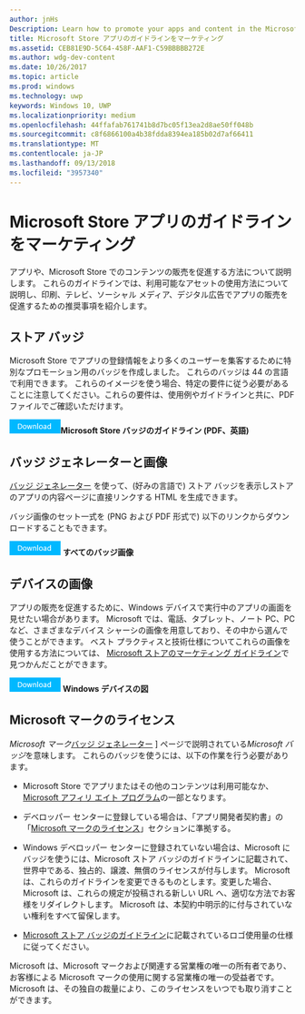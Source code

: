 ```yaml
---
author: jnHs
Description: Learn how to promote your apps and content in the Microsoft Store. These guidelines cover how to use the assets that are available to you, along with recommendations for promoting your apps in print, TV, social media and digital advertising.
title: Microsoft Store アプリのガイドラインをマーケティング
ms.assetid: CEB81E9D-5C64-458F-AAF1-C59BBBBB272E
ms.author: wdg-dev-content
ms.date: 10/26/2017
ms.topic: article
ms.prod: windows
ms.technology: uwp
keywords: Windows 10, UWP
ms.localizationpriority: medium
ms.openlocfilehash: 44ffafab761741b8d7bc05f13ea2d8ae50ff048b
ms.sourcegitcommit: c8f6866100a4b38fdda8394ea185b02d7af66411
ms.translationtype: MT
ms.contentlocale: ja-JP
ms.lasthandoff: 09/13/2018
ms.locfileid: "3957340"
---
```

# <a name="microsoft-store-marketing-guidelines-for-apps"></a>Microsoft Store アプリのガイドラインをマーケティング

アプリや、Microsoft Store でのコンテンツの販売を促進する方法について説明します。 これらのガイドラインでは、利用可能なアセットの使用方法について説明し、印刷、テレビ、ソーシャル メディア、デジタル広告でアプリの販売を促進するための推奨事項を紹介します。

## <a name="store-badges"></a>ストア バッジ

Microsoft Store でアプリの登録情報をより多くのユーザーを集客するために特別なプロモーション用のバッジを作成しました。 これらのバッジは 44 の言語で利用できます。 これらのイメージを使う場合、特定の要件に従う必要があることに注意してください。これらの要件は、使用例やガイドラインと共に、PDF ファイルでご確認いただけます。

[![ダウンロード ボタン](images/downloadbutton.png)](http://go.microsoft.com/fwlink/p/?LinkId=529769)**Microsoft Store バッジのガイドライン (PDF、英語)**


## <a name="badge-generator-and-images"></a>バッジ ジェネレーターと画像

[バッジ ジェネレーター](http://go.microsoft.com/fwlink/p/?LinkID=534236) を使って、(好みの言語で) ストア バッジを表示しストアのアプリの内容ページに直接リンクする HTML を生成できます。

バッジ画像のセット一式を (PNG および PDF 形式で) 以下のリンクからダウンロードすることもできます。

[![ダウンロード ボタン](images/downloadbutton.png)](http://go.microsoft.com/fwlink/p/?LinkId=529771) **すべてのバッジ画像**


## <a name="device-images"></a>デバイスの画像

アプリの販売を促進するために、Windows デバイスで実行中のアプリの画面を見せたい場合があります。 Microsoft では、電話、タブレット、ノート PC、PC など、さまざまなデバイス シャーシの画像を用意しており、その中から選んで使うことができます。 ベスト プラクティスと技術仕様についてこれらの画像を使用する方法については、 [Microsoft ストアのマーケティング ガイドライン](http://go.microsoft.com/fwlink/p/?LinkId=529769)で見つかんだことができます。

[![ダウンロード ボタン](images/downloadbutton.png)](https://go.microsoft.com/fwlink/p/?LinkId=533057) **Windows デバイスの図**

## <a name="license-to-microsoft-marks"></a>Microsoft マークのライセンス

*Microsoft マーク*[バッジ ジェネレーター](http://go.microsoft.com/fwlink/p/?LinkID=534236) ] ページで説明されている*Microsoft バッジ*を意味します。 これらのバッジを使うには、以下の作業を行う必要があります。

-   Microsoft Store でアプリまたはその他のコンテンツは利用可能なか、 [Microsoft アフィリ エイト プログラム](http://go.microsoft.com/fwlink/p/?LinkId=624463)の一部となります。

-   デベロッパー センターに登録している場合は、「アプリ開発者契約書」の「[Microsoft マークのライセンス](https://docs.microsoft.com/legal/windows/agreements/app-developer-agreement#license_to_mark)」セクションに準拠する。

-   Windows デベロッパー センターに登録されていない場合は、Microsoft にバッジを使うには、Microsoft ストア バッジのガイドラインに記載されて、世界中である、独占的、譲渡、無償のライセンスが付与します。 Microsoft は、これらのガイドラインを変更できるものとします。変更した場合、Microsoft は、これらの規定が投稿される新しい URL へ、適切な方法でお客様をリダイレクトします。 Microsoft は、本契約中明示的に付与されていない権利をすべて留保します。

-   [Microsoft ストア バッジのガイドライン](http://go.microsoft.com/fwlink/p/?LinkId=529769)に記載されているロゴ使用量の仕様に従ってください。

Microsoft は、Microsoft マークおよび関連する営業権の唯一の所有者であり、お客様による Microsoft マークの使用に関する営業権の唯一の受益者です。 Microsoft は、その独自の裁量により、このライセンスをいつでも取り消すことができます。

 

 




